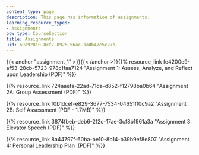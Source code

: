 ```yaml
---
content_type: page
description: This page has information of assignments.
learning_resource_types:
- Assignments
ocw_type: CourseSection
title: Assignments
uid: 69a92810-8cf7-8925-56ac-ba8b47e5c27b
---
```


{{< anchor "assignment_1" >}}{{< /anchor >}}{{% resource_link fe4200e9-af53-28cb-5723-978c1faa7124 "Assignment 1: Assess, Analyze, and Reflect upon Leadership (PDF)" %}}

{{% resource_link 724aaefa-22ad-71da-d852-f12798ba0b64 "Assignment 2A: Group Assessment (PDF)" %}}

{{% resource_link f0b1dcef-e829-3677-7534-04651ff0c9a2 "Assignment 2B: Self Assessment (PDF - 1.7MB)" %}}

{{% resource_link 3874fbeb-deb6-2f2c-17ae-3cf8b1961a3a "Assignment 3: Elevator Speech (PDF)" %}}

{{% resource_link 8a44797f-60ba-be10-8b14-b39b9ef8e807 "Assignment 4: Personal Leadership Plan  (PDF)" %}}